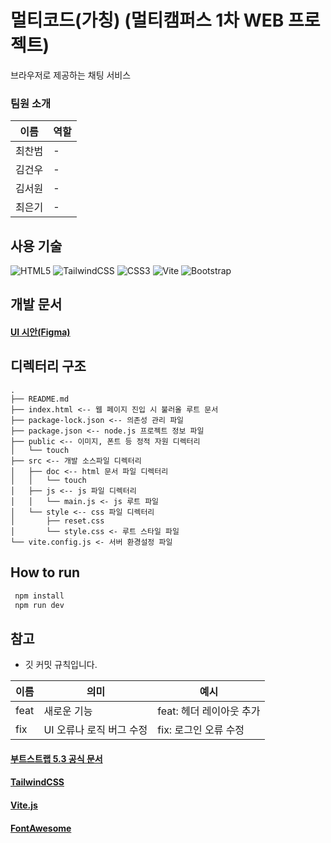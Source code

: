 # 멀티코드(가칭) (멀티캠퍼스 1차 WEB 프로젝트)

브라우저로 제공하는 채팅 서비스

### 팀원 소개
| 이름   | 역할 |
|------|----|
| 최찬범  | -  |
| 김건우  | -  |
| 김서원 | -  |
| 최은기 | -  |


## 사용 기술
![HTML5](https://img.shields.io/badge/html5-%23E34F26.svg?style=for-the-badge&logo=html5&logoColor=white)
![TailwindCSS](https://img.shields.io/badge/tailwindcss-%2338B2AC.svg?style=for-the-badge&logo=tailwind-css&logoColor=white)
![CSS3](https://img.shields.io/badge/css3-%231572B6.svg?style=for-the-badge&logo=css3&logoColor=white)
![Vite](https://img.shields.io/badge/vite-%23646CFF.svg?style=for-the-badge&logo=vite&logoColor=white)
![Bootstrap](https://img.shields.io/badge/bootstrap-%238511FA.svg?style=for-the-badge&logo=bootstrap&logoColor=white)

## 개발 문서
#### [UI 시안(Figma)](https://www.figma.com/file/GDqd62B3vAlWVLCrv3Q3mT/Untitled?type=design&node-id=0%3A1&mode=design&t=bhvee9wxlE6fiLpa-1)

## 디렉터리 구조
```
.
├── README.md 
├── index.html <-- 웹 페이지 진입 시 불러올 루트 문서
├── package-lock.json <-- 의존성 관리 파일
├── package.json <-- node.js 프로젝트 정보 파일
├── public <-- 이미지, 폰트 등 정적 자원 디렉터리
│   └── touch
├── src <-- 개발 소스파일 디렉터리
│   ├── doc <-- html 문서 파일 디렉터리
│   │   └── touch
│   ├── js <-- js 파일 디렉터리
│   │   └── main.js <- js 루트 파일
│   └── style <-- css 파일 디렉터리
│       ├── reset.css
│       └── style.css <- 루트 스타일 파일
└── vite.config.js <- 서버 환경설정 파일

```

## How to run
```bash
 npm install
 npm run dev
```

## 참고
* 깃 커밋 규칙입니다.

| 이름 | 의미 | 예시 |
|----|-----|---|
|feat|새로운 기능|feat: 헤더 레이아웃 추가|
|fix|UI 오류나 로직 버그 수정|fix: 로그인 오류 수정|

#### [부트스트랩 5.3 공식 문서](https://getbootstrap.com/docs/5.3/getting-started/introduction/)
#### [TailwindCSS](https://tailwindcss.com/)
#### [Vite.js](https://vitejs.dev/)
#### [FontAwesome](https://fontawesome.com/icons)

